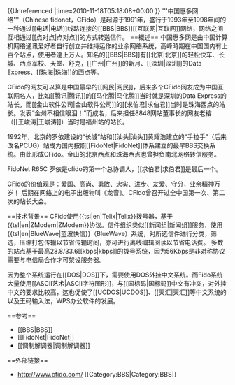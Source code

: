{{Unreferenced |time=2010-11-18T05:18:08+00:00 }}
'''中国惠多网络'''（Chinese fidonet，CFido）是起源于1991年，盛行于1993年至1998年间的一种通过[[电话|电话]]线路连接的[[BBS|BBS]][[互联网|互联网]]网络，网络之间互相通过[[点对点|点对点]]的方式转送信件。
==概述==
中国惠多网是由中国计算机网络通讯爱好者自行创立并维持运作的业余网络系统，高峰時期在中国国内有上百个站点，使用者達上万人。知名的[[BBS|BBS]]有[[北京|北京]]的轻松快车、长城、西点军校、天堂、舒克，[[广州|广州]]的新月、[[深圳|深圳]]的Data Express、[[珠海|珠海]]的西点等。

CFido的网友可以算是中国最早的[[网民|网民]]，后来多个CFido网友成为中国互联网名人，比如[[腾讯|腾讯]]的[[马化腾|马化腾]]当时就是深圳的Data Express的站长，而[[金山软件公司|金山软件公司]]的[[求伯君|求伯君]]当时是珠海西点的站长。发表“金州不相信眼泪！”而成名，后来担任8848网站董事长的网友老榕（[[王峻涛|王峻涛]]）当时是福州站的站长。

1992年，北京的罗依建设的“长城”站和[[汕头|汕头]]黄耀浩建立的“手拉手”（后来改名PCUG）站成为国内按照[[FidoNet|FidoNet]]体系建立的最早BBS交换系统。由此形成CFido。金山的北京西点和珠海西点也曾担负南北网络转信服务。

FidoNet R65C 罗依是cfido的第一个总协调人，[[求伯君|求伯君]]是最后一个。 

CFido的价值观是：爱国、高尚、勇敢、忠实、进步、友爱、守分，业余精神万岁！ 后期在网络上的电子出版物叫《龙音》。CFido曾召开过全中国第一次、第二次的站长大会。

==技术背景==
CFido使用{{tsl|en|Telix|Telix}}拨号器，基于{{tsl|en|ZModem|ZModem}}协议。信件组织类似[[新闻组|新闻组]]服务，使用{{tsl|en|BlueWave|蓝波快信}}（BlueWave）系统，对所选信件进行分类，筛选，压缩打包传输以节省传输时间，亦可进行离线编辑阅读以节省电话费。
多数的站点基于最高28.8/33.6[[kbps|kbps]]的拨号系统，因为56Kbps是非对称协议需要与电信局合作才可架设服务器。

因为整个系统运行在[[DOS|DOS]]下，需要使用DOS外挂中文系统。而Fido系统大量使用[[ASCII艺术|ASCII字符图形]]，与[[国标码|国标码]]中文有冲突，对外挂中文的要求比较高，这也促使了[[UCDOS|UCDOS]]、[[天汇|天汇]]等中文系统的以及王码输入法，WPS办公软件的发展。

==参考==
* [[BBS|BBS]]
* [[FidoNet|FidoNet]]
* [[调制解调器|调制解调器]]

==外部链接==
* http://www.cfido.com/
[[Category:BBS|Category:BBS]]